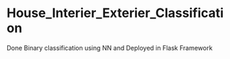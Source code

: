 # House_Interier_Exterier_Classification
Done Binary classification using NN and Deployed in Flask Framework
